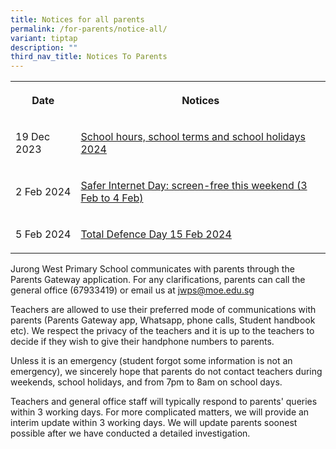 ```yaml
---
title: Notices for all parents
permalink: /for-parents/notice-all/
variant: tiptap
description: ""
third_nav_title: Notices To Parents
---
```

<table>
<tbody>
<tr>
<th rowspan="1" colspan="1">
<p>Date</p>
</th>
<th rowspan="1" colspan="1">
<p>Notices</p>
</th>
</tr>
<tr>
<td rowspan="1" colspan="1">
<p>19 Dec 2023</p>
</td>
<td rowspan="1" colspan="1">
<p><a href="/files/Letter to parents/Term 1/001a_School_Hours__School_Terms_and_Holidays_for_2024.pdf" rel="noopener noreferrer nofollow" target="_blank">School hours, school terms and school holidays 2024</a>
</p>
</td>
</tr>
<tr>
<td rowspan="1" colspan="1">
<p>2 Feb 2024</p>
</td>
<td rowspan="1" colspan="1">
<p><a href="/files/Letter to parents/Term 1/036_Letter_to_parents_screen_free.pdf" rel="noopener noreferrer nofollow" target="_blank">Safer Internet Day: screen-free this weekend (3 Feb to 4 Feb)</a>
</p>
</td>
</tr>
<tr>
<td rowspan="1" colspan="1">
<p>5 Feb 2024</p>
</td>
<td rowspan="1" colspan="1">
<p><a href="/files/Letter to parents/Term 1/037_Total_Defence_Day_15_Feb_2024.pdf" rel="noopener noreferrer nofollow" target="_blank">Total Defence Day 15 Feb 2024</a>
</p>
</td>
</tr>
</tbody>
</table>
<p></p>
<p>Jurong West Primary School communicates with parents through the Parents
Gateway application. For any clarifications, parents can call the general
office (67933419) or email us at <a href="mailto:jwsc2@ymca.edu.sg" rel="noopener noreferrer nofollow" target="_blank">jwps@moe.edu.sg</a>
</p>
<p>Teachers are allowed to use their preferred mode of communications with
parents (Parents Gateway app, Whatsapp, phone calls, Student handbook etc).
We respect the privacy of the teachers and it is up to the teachers to
decide if they wish to give their handphone numbers to parents.</p>
<p>Unless it is an emergency (student forgot some information is not an emergency),
we sincerely hope that parents do not contact teachers during weekends,
school holidays, and from 7pm to 8am on school days.</p>
<p>Teachers and general office staff will typically respond to parents' queries
within 3 working days. For more complicated matters, we will provide an
interim update within 3 working days. We will update parents soonest possible
after we have conducted a detailed investigation.</p>
